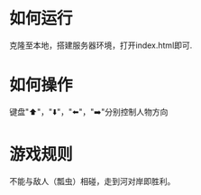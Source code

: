 
如何运行
===============================
克隆至本地，搭建服务器环境，打开index.html即可.

如何操作
===============================
键盘"⬆️"，"⬇️"，"⬅️"，"➡️"分别控制人物方向

游戏规则
===============================
不能与敌人（瓢虫）相碰，走到河对岸即胜利。
